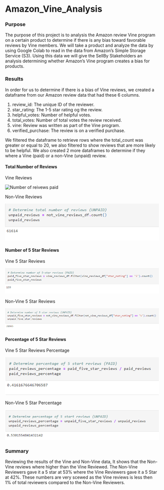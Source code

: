 # Amazon_Vine_Analysis

### Purpose

The purpose of this project is to analysis the Amazon review Vine program on a certain product to determine if there is any bias toward favorable reviews by Vine members. We will take a product and analyze the data by using Google Colab to read in the data from Amazon’s Simple Storage Service (S3). Using this data we will give the SellBy Stakeholders an analysis determining whether Amazon’s Vine program creates a bias for products.

### Results

In order for us to determine if there is a bias of Vine reviews, we created a dataframe from our Amazon review data that had these 6 columns.

  1. review_id: The unique ID of the reviewer.
  2. star_rating: The 1-5 star rating og the review.
  3. helpful_votes: Number of helpful votes.
  4. total_votes: Number of total votes the review received.
  5. vine: Review was written as part of the Vine program.
  6. verified_purchase: The review is on a verified purchase.
  
We filtered the dataframe to retrieve rows where the total_count was greater or equal to 20, we also filtered to show reviews that are more likely to be helpful. We also created 2 more dataframes to determine if they where a Vine (paid) or a non-Vine (unpaid) review.

#### Total Number of Reviews

Vine Reviews

![Number of reivews paid](https://user-images.githubusercontent.com/100821974/176732854-cabf8f5a-f03f-42d4-b845-53684844b601.png)

Non-Vine Reviews

![Number of reviews unpaid](https://github.com/Tony-Lew/Amazon_Vine_Analysis/blob/main/Resources/Number%20of%20%20reivews%20unpaid.png)

#### Number of 5 Star Reviews

Vine 5 Star Reviews

![Number of 5 star reviews paid](https://github.com/Tony-Lew/Amazon_Vine_Analysis/blob/main/Resources/Number%20of%205%20star%20reivews%20paid.png)

Non-Vine 5 Star Reviews

![Number of 5 star reviews unpaid](https://github.com/Tony-Lew/Amazon_Vine_Analysis/blob/main/Resources/Number%20of%205%20star%20reivews%20unpaid.png)

#### Percentage of 5 Star Reviews

Vine 5 Star Reviews Percentage

![Percentage of 5 star reivews paid](https://github.com/Tony-Lew/Amazon_Vine_Analysis/blob/main/Resources/Percentage%20of%205%20star%20reivews%20paid.png)

Non-Vine 5 Star Percentage

![Percentage of 5 star unpaid](https://github.com/Tony-Lew/Amazon_Vine_Analysis/blob/main/Resources/Percentage%20of%205%20star%20unpaid.png)

### Summary

Reviewing the results of the Vine and Non-Vine data, It shows that the Non-Vine reviews where higher than the Vine Reviewed. The Non-Vine Reviewers gave it a 5 star at 53% where the Vine Reviewers gave it a 5 Star at 42%. These numbers are very scewed as the Vine reviews is less then 1% of total reviewers compared to the Non-Vine Reviewers.
